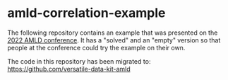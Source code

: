 # amld-correlation-example

The following repository contains an example that was presented on the [2022 AMLD conference](https://appliedmldays.org/). It has a "solved" and an "empty" version so that people at the conference could try the example on their own.

Тhe code in this repository has been migrated to: https://github.com/versatile-data-kit-amld
